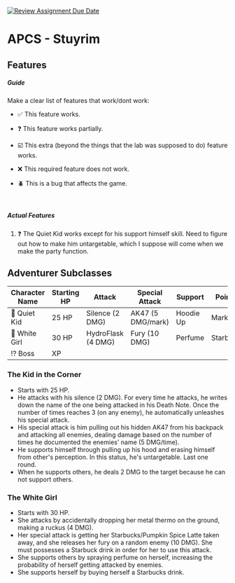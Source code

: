 [![Review Assignment Due Date](https://classroom.github.com/assets/deadline-readme-button-22041afd0340ce965d47ae6ef1cefeee28c7c493a6346c4f15d667ab976d596c.svg)](https://classroom.github.com/a/KprAwj1n)
# APCS - Stuyrim

## Features

##### Guide
Make a clear list of features that work/dont work:

- :white_check_mark: This feature works.

- :question: This feature works partially.

- :ballot_box_with_check: This extra (beyond the things that the lab was supposed to do) feature works.

- :x: This required feature does not work.

- :beetle: This is a bug that affects the game.

<br>

##### Actual Features

1. :question: The Quiet Kid works except for his support himself skill. Need to figure out how to make him untargetable, which I suppose will come when we make the party function.


## Adventurer Subclasses
| Character Name | Starting HP | Attack            | Special Attack  | Support   | Points |
| -------------- | ----------- | ----------------- | --------------- | --------- | ------ |
|  :gun: Quiet Kid| 25 HP       | Silence (2 DMG)   | AK47 (5 DMG/mark)    | Hoodie Up | Marks    |
|:lotion_bottle: White Girl | 30 HP       | HydroFlask (4 DMG) | Fury (10 DMG)   | Perfume   | Starbuck    |
| :interrobang: Boss | XP          |                   |                 |           |        |


### The Kid in the Corner
+ Starts with 25 HP.
+ He attacks with his silence (2 DMG). For every time he attacks, he writes down the name of the one being attacked in his Death Note. Once the number of times reaches 3 (on any enemy), he automatically unleashes his special attack.
+ His special attack is him pulling out his hidden AK47 from his backpack and attacking all enemies, dealing damage based on the number of times he documented the enemies' name (5 DMG/time).
+ He supports himself through pulling up his hood and erasing himself from other's perception. In this status, he's untargetable. Last one round.
+ When he supports others, he deals 2 DMG to the target because he can not support others.

### The White Girl
- Starts with 30 HP.
- She attacks by accidentally dropping her metal thermo on the ground, making a ruckus (4 DMG).
- Her special attack is getting her Starbucks/Pumpkin Spice Latte taken away, and she releases her fury on a random enemy (10 DMG). She must possesses a Starbuck drink in order for her to use this attack.
- She supports others by spraying perfume on herself, increasing the probability of herself getting attacked by enemies.
- She supports herself by buying herself a Starbucks drink.

